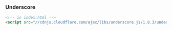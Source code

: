 ### Underscore

```html
<!-- in index.html -->
<script src="//cdnjs.cloudflare.com/ajax/libs/underscore.js/1.8.3/underscore.js"></script>
```



